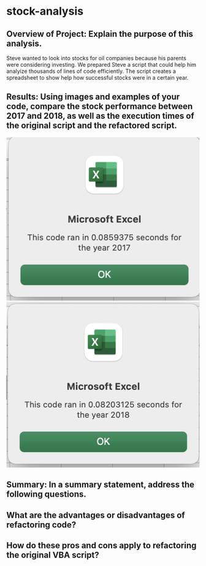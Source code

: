 # stock-analysis
## Overview of Project: Explain the purpose of this analysis.
Steve wanted to look into stocks for oil companies because his parents were considering investing. We prepared Steve a script that could help him analyize thousands
of lines of code efficiently. The script creates a spreadsheet to show help how successful stocks were in a certain year.
## Results: Using images and examples of your code, compare the stock performance between 2017 and 2018, as well as the execution times of the original script and the refactored script.
![2017](https://github.com/James-Harkin/stock-analysis/blob/main/Resources/VBA_Challenge_2017.png?)
![2018](https://github.com/James-Harkin/stock-analysis/blob/main/Resources/VBA_Challenge_2018.png?)
## Summary: In a summary statement, address the following questions.
## What are the advantages or disadvantages of refactoring code?

## How do these pros and cons apply to refactoring the original VBA script?

